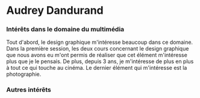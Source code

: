 # Audrey Dandurand

### Intérêts dans le domaine du multimédia
Tout d'abord, le design graphique m'intéresse beaucoup dans ce domaine. Dans la première session, les deux cours concernant le design graphique que nous avons eu m'ont permis de réaliser que cet élément m'intéresse plus que je le pensais. De plus, depuis 3 ans, je m'intéresse de plus en plus à tout ce qui touche au cinéma. Le dernier élément qui m'intéresse est la photographie. 

### Autres intérêts 
